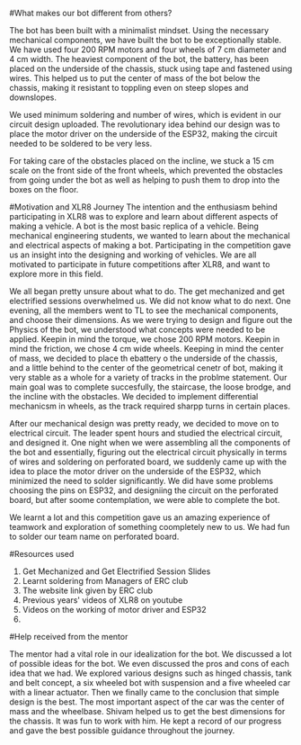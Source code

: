 #What makes our bot different from others?

The bot has been built with a minimalist mindset. 
Using the necessary mechanical components, we have built the bot to be exceptionally stable. We have used four 200 RPM motors and four wheels of 7 cm diameter and 4 cm width. The heaviest component of the bot, the battery, has been placed on the underside of the chassis, stuck using tape and fastened using wires. This helped us to put the center of mass of the bot below the chassis, making it resistant to toppling even on steep slopes and downslopes.

We used minimum soldering and number of wires, which is evident in our circuit design uploaded. The revolutionary idea behind our design was to place the motor driver on the underside of the ESP32, making the circuit needed to be soldered to be very less. 

For taking care of the obstacles placed on the incline, we stuck a 15 cm scale on the front side of the front wheels, which prevented the obstacles from going under the bot as well as helping to push them to drop into the boxes on the floor. 


#Motivation and XLR8 Journey
The intention and the enthusiasm behind participating in XLR8 was to explore and learn about different aspects of making a vehicle. A bot is the most basic replica of a vehicle. Being mechanical engineering students, we wanted to learn about the mechanical and electrical aspects of making a bot. Participating in the competition gave us an insight into the designing and working of vehicles. We are all motivated to participate in future competitions after XLR8, and want to explore more in this field.

We all began pretty unsure about what to do. The get mechanized and get electrified sessions overwhelmed us. We did not know what to do next. One evening, all the members went to TL to see the mechanical components, and choose their dimensions. As we were trying to design and figure out the Physics of the bot, we understood what concepts were needed to be applied. Keepin in mind the torque, we chose 200 RPM motors. Keepin in mind the friction, we chose 4 cm wide wheels. Keeping in mind the center of mass, we decided to place th ebattery o the underside of the chassis, and a little behind to the center of the geometrical cenetr of bot, making it very stable as a whole for a variety of tracks in the problme statement. Our main goal was to complete succesfully, the staircase, the loose brodge, and the incline with the obstacles. We decided to implement differential mechanicsm in wheels, as the track required sharpp turns in certain places. 

After our mechanical design was pretty ready, we decided to move on to electrical circuit. The leader spent hours and studied the electrical circuit, and designed it. One night when we were assembling all the components of the bot and essentially, figuring out the electrical circuit physically in terms of wires and soldering on perforated board, we suddenly came up with the idea to place the motor driver on the underside of the ESP32, which minimized the need to solder significantly. We did have some problems choosing the pins on ESP32, and designiing the circuit on the perforated board, but after soome contemplation, we were able to complete the bot.

We learnt a lot and this competition gave us an amazing experience of teamwork and exploration of something coompletely new to us. We had fun to solder our team name on perforated board.

#Resources used
1) Get Mechanized and Get Electrified Session Slides
2) Learnt soldering from Managers of ERC club
3) The website link given by ERC club
4) Previous years' videos of XLR8 on youtube
5) Videos on the working of motor driver and ESP32
6) 


#Help received from the mentor

The mentor had a vital role in our idealization for the bot. We discussed a lot of possible ideas for the bot. We even discussed the pros and cons of each idea that we had. We explored various designs such as hinged chassis, tank and belt concept, a six wheeled bot with suspension and a five wheeled car with a linear actuator. Then we finally came to the conclusion that simple design is the best. The most important aspect of the car was the center of mass and the wheelbase. Shivam helped us to get the best dimensions for the chassis. It was fun to work with him. He kept a record of our progress and gave the best possible guidance throughout the journey.
